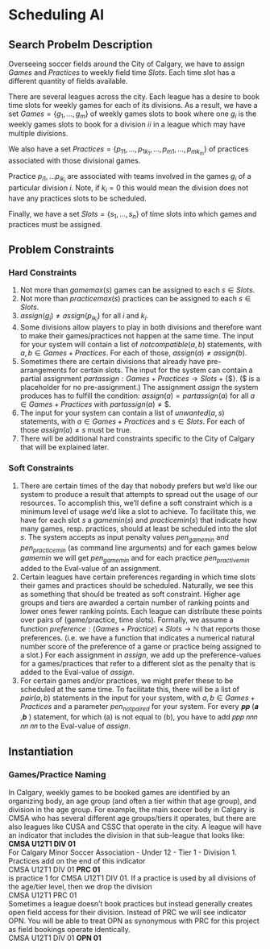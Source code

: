 # Scheduling AI

## Search Probelm Description
Overseeing soccer fields around the City of Calgary, we have to assign *Games* and *Practices* to weekly field time *Slots*.
Each time slot has a different quantity of fields available.

There are several leagues across the city. Each league has a desire to book time slots for weekly games for each of its divisions. As a result, we have a set $`Games = \{ g_1, ..., g_m\}`$ of weekly games slots to book where one $`g_i`$ is the weekly games slots to book for a division 𝑖𝑖 in a league which may have multiple divisions.

We also have a set $`Practices = \{p_{11}, ..., p_{1k_1}, ..., p_{m1}, ..., p_{mk_m}\}`$ of practices associated with those divisional games.

Practice $`p_{i1}, ... p_{ik_i}`$ are associated with teams involved in the games $`g_i`$ of a particular division $`i`$. Note, if $`k_i = 0`$ this would mean the division does not have any practices slots to be scheduled.

Finally, we have a set $`Slots = \{s_1, ..., s_n\}`$ of time slots into which games and practices must be assigned.

## Problem Constraints
### Hard Constraints
1. Not more than $`gamemax(s)`$ games can be assigned to each $`s ∈ Slots`$.
2. Not more than $`practicemax(s)`$ practices can be assigned to each $`s ∈ Slots`$.
3. $`assign(g_i) ≠ assign(p_{ik_i})`$ for all $`i`$ and $`k_i`$.
4. Some divisions allow players to play in both divisions and therefore want to make their games/practices not happen at the same time. The input for your system will contain a list of $`notcompatible(a,b)`$ statements, with $`a, b ∈ Games + Practices`$. For each of those, $`assign(a) ≠ assign(b)`$.
5. Sometimes there are certain divisions that already have pre-arrangements for certain slots. The input for the system can contain a partial assignment $`partassign: Games + Practices → Slots + \{\$\}.`$ (\$ is a placeholder for no pre-assignment.) The assignment $`assign`$ the system produces has to fulfill the condition:
$`assign(a) = partassign(a)`$ for all $`a \in Games + Practices`$ with  $partassign(a) ≠ \$$.
6. The input for your system can contain a list of $`unwanted(a,s)`$ statements, with $`a ∈ Games + Practices`$ and $`s ∈ Slots`$. For each of those $`assign(a) ≠ s`$ must be true.
7. There will be additional hard constraints specific to the City of Calgary that will be explained later.
### Soft Constraints
1. There are certain times of the day that nobody prefers but we’d like our system to produce a result that attempts to spread out the usage of our resources. To accomplish this, we’ll define a soft constraint which is a minimum level of usage we’d like a slot to achieve. To facilitate this, we have for each slot $`s`$ a $`gamemin(s)`$ and $`practicemin(s)`$ that indicate how many games, resp. practices, should at least be scheduled into the slot $`s`$. The system accepts as input penalty values $`pen_{gamemin}`$ and $`pen_{practicemin}`$ (as command line arguments) and for each games below $`gamemin`$ we will get $`pen_{gamemin}`$ and for each practice $`pen_{practivemin}`$ added to the Eval-value of an assignment.
2. Certain leagues have certain preferences regarding in which time slots their games and practices should be scheduled. Naturally, we see this as something that should be treated as soft constraint. Higher age groups and tiers are awarded a certain number of ranking points and lower ones fewer ranking points. Each league can distribute these points over pairs of (game/practice, time slots). Formally, we assume a function $`preference: (Games + Practice) × Slots → ℕ`$ that reports those preferences. (i.e. we have a function that indicates a numerical natural number score of the preference of a game or practice being assigned to a slot.) For each assignment in $`assign`$, we add up the preference-values for a games/practices that refer to a different slot as the penalty that is added to the Eval-value of $`assign`$.
3. For certain games and/or practices, we might prefer these to be scheduled at the same time. To facilitate this, there will be a list of $`pair(a,b)`$ statements in the input for your system, with $`a, b ∈ Games + Practices`$ and a parameter $`pen_{notpaired}`$ for your system. For every 𝒑𝒑 (𝒂 ,𝒃 ) statement, for which (a) is not equal to (b), you have to add 𝑝𝑝𝑝 𝑛𝑛𝑛 𝑛𝑛 𝑛𝑛 to the Eval-value of $`assign`$.

## Instantiation
### Games/Practice Naming
In Calgary, weekly games to be booked games are identified by an organizing body, an age group (and often a tier within that age group), and division in the age group. For example, the main soccer body in Calgary is CMSA who has several different age groups/tiers it operates, but there are also leagues like CUSA and CSSC that operate in the city. A league will have an indicator that includes the division in that sub-league that looks like:
<br />
**CMSA U12T1 DIV 01**
<br />
For Calgary Minor Soccer Association - Under 12 - Tier 1 - Division 1.
Practices add on the end of this indicator
<br />
CMSA U12T1 DIV 01 **PRC 01**
<br />
is practice 1 for CMSA U12T1 DIV 01. If a practice is used by all divisions of the age/tier level, then we drop the division
<br />
CMSA U12T1 PRC 01
<br />
Sometimes a league doesn’t book practices but instead generally creates open field access for their division. Instead of PRC we will see indicator OPN. You will be able to treat OPN as synonymous with PRC for this project as field bookings operate identically.
<br />
CMSA U12T1 DIV 01 **OPN 01**

